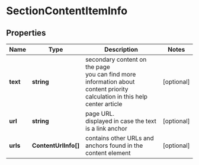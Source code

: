 # SectionContentItemInfo

## Properties

| Name | Type | Description | Notes |
|------------ | ------------- | ------------- | -------------|
**text** | **string** | secondary content on the page<br>you can find more information about content priority calculation in this help center article |[optional]|
**url** | **string** | page URL.<br>displayed in case the text is a link anchor |[optional]|
**urls** | **ContentUrlInfo[]** | contains other URLs and anchors found in the content element |[optional]|